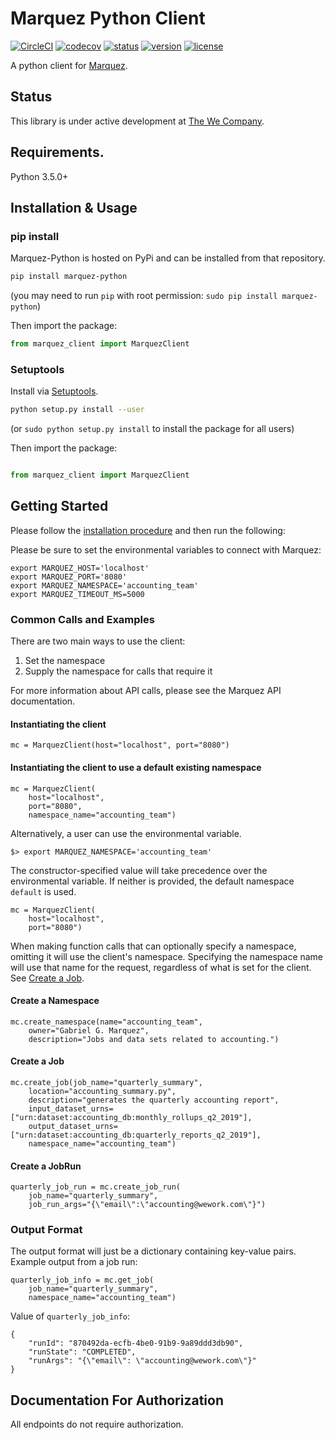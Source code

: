 # Marquez Python Client

[![CircleCI](https://circleci.com/gh/MarquezProject/marquez-python/tree/master.svg?style=shield)](https://circleci.com/gh/MarquezProject/marquez-python/tree/master) [![codecov](https://codecov.io/gh/MarquezProject/marquez-python/branch/master/graph/badge.svg)](https://codecov.io/gh/MarquezProject/marquez-python/branch/master) [![status](https://img.shields.io/badge/status-WIP-yellow.svg)](#status) [![version](https://img.shields.io/pypi/v/marquez-python.svg)](https://pypi.python.org/pypi/marquez-python) [![license](https://img.shields.io/badge/license-Apache_2.0-blue.svg)](https://raw.githubusercontent.com/MarquezProject/marquez-python/master/LICENSE)

A python client for [Marquez](https://github.com/MarquezProject/marquez).

## Status

This library is under active development at [The We Company](https://www.we.co). 

## Requirements.

Python 3.5.0+

## Installation & Usage
### pip install

Marquez-Python is hosted on PyPi and can be installed from that repository.

```sh
pip install marquez-python
```
(you may need to run `pip` with root permission: `sudo pip install marquez-python`)

Then import the package:
```python
from marquez_client import MarquezClient
```

### Setuptools

Install via [Setuptools](http://pypi.python.org/pypi/setuptools).

```sh
python setup.py install --user
```
(or `sudo python setup.py install` to install the package for all users)

Then import the package:
```python

from marquez_client import MarquezClient
```

## Getting Started

Please follow the [installation procedure](#installation--usage) and then run the following:

Please be sure to set the environmental variables to connect with Marquez:
```
export MARQUEZ_HOST='localhost'
export MARQUEZ_PORT='8080'
export MARQUEZ_NAMESPACE='accounting_team'
export MARQUEZ_TIMEOUT_MS=5000
```

### Common Calls and Examples
There are two main ways to use the client:
1. Set the namespace
2. Supply the namespace for calls that require it

For more information about API calls, please see the Marquez API documentation.

#### Instantiating the client
```
mc = MarquezClient(host="localhost", port="8080")
```

#### Instantiating the client to use a default existing namespace
```
mc = MarquezClient(
    host="localhost",
    port="8080",
    namespace_name="accounting_team")
```

Alternatively, a user can use the environmental variable.
```
$> export MARQUEZ_NAMESPACE='accounting_team'
```
The constructor-specified value will take precedence over
the environmental variable. If neither is provided, the default
namespace `default` is used. 
```
mc = MarquezClient(
    host="localhost",
    port="8080")
```
When making function calls that can optionally specify
a namespace, omitting it will use the client's namespace. Specifying the namespace name
will use that name for the request, regardless of what is set for the client.
See [Create a Job](#Create-a-Job). 

#### Create a Namespace
``` 
mc.create_namespace(name="accounting_team",
    owner="Gabriel G. Marquez",
    description="Jobs and data sets related to accounting.")

```

#### Create a Job
```
mc.create_job(job_name="quarterly_summary",
    location="accounting_summary.py",
    description="generates the quarterly accounting report",
    input_dataset_urns=["urn:dataset:accounting_db:monthly_rollups_q2_2019"],
    output_dataset_urns=["urn:dataset:accounting_db:quarterly_reports_q2_2019"],
    namespace_name="accounting_team")
```

#### Create a JobRun
```
quarterly_job_run = mc.create_job_run(
    job_name="quarterly_summary",
    job_run_args="{\"email\":\"accounting@wework.com\"}")
```

### Output Format
The output format will just be a dictionary containing key-value pairs.
Example output from a job run:
```
quarterly_job_info = mc.get_job(
    job_name="quarterly_summary",
    namespace_name="accounting_team")
```
Value of `quarterly_job_info`:
```
{
    "runId": "870492da-ecfb-4be0-91b9-9a89ddd3db90",
    "runState": "COMPLETED",
    "runArgs": "{\"email\": \"accounting@wework.com\"}"
}
```

## Documentation For Authorization

 All endpoints do not require authorization.





